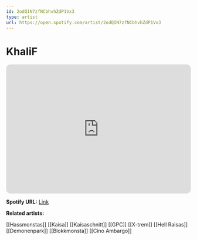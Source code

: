 ```yaml
---
id: 2odQIN7zfNCbhvhZdP1Vx3
type: artist
url: https://open.spotify.com/artist/2odQIN7zfNCbhvhZdP1Vx3
---
```

# KhaliF

<iframe style="border-radius:12px" src="https://open.spotify.com/embed/artist/2odQIN7zfNCbhvhZdP1Vx3" width="100%" height="352" frameBorder="0" allowfullscreen="" allow="autoplay; clipboard-write; encrypted-media; fullscreen; picture-in-picture" loading="lazy"></iframe>

**Spotify URL:** [Link](https://open.spotify.com/artist/2odQIN7zfNCbhvhZdP1Vx3)

**Related artists:**

[[Hassmonstas]]
[[Kaisa]]
[[Kaisaschnitt]]
[[GPC]]
[[X-trem]]
[[Hell Raisas]]
[[Demonenpark]]
[[Blokkmonsta]]
[[Cino Ambargo]]
